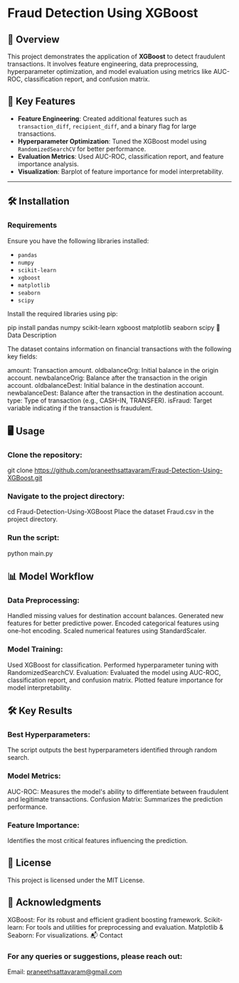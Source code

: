 # Fraud Detection Using XGBoost  

## 📖 Overview  
This project demonstrates the application of **XGBoost** to detect fraudulent transactions. It involves feature engineering, data preprocessing, hyperparameter optimization, and model evaluation using metrics like AUC-ROC, classification report, and confusion matrix.  

## 🚀 Key Features  
- **Feature Engineering**: Created additional features such as `transaction_diff`, `recipient_diff`, and a binary flag for large transactions.  
- **Hyperparameter Optimization**: Tuned the XGBoost model using `RandomizedSearchCV` for better performance.  
- **Evaluation Metrics**: Used AUC-ROC, classification report, and feature importance analysis.  
- **Visualization**: Barplot of feature importance for model interpretability.  

---

## 🛠️ Installation  

### Requirements  
Ensure you have the following libraries installed:  
- `pandas`  
- `numpy`  
- `scikit-learn`  
- `xgboost`  
- `matplotlib`  
- `seaborn`  
- `scipy`  

Install the required libraries using pip:  

pip install pandas numpy scikit-learn xgboost matplotlib seaborn scipy
📂 Data Description

The dataset contains information on financial transactions with the following key fields:

amount: Transaction amount.
oldbalanceOrg: Initial balance in the origin account.
newbalanceOrig: Balance after the transaction in the origin account.
oldbalanceDest: Initial balance in the destination account.
newbalanceDest: Balance after the transaction in the destination account.
type: Type of transaction (e.g., CASH-IN, TRANSFER).
isFraud: Target variable indicating if the transaction is fraudulent.


## 🖥️ Usage

### Clone the repository:
git clone https://github.com/praneethsattavaram/Fraud-Detection-Using-XGBoost.git
### Navigate to the project directory:
cd Fraud-Detection-Using-XGBoost
Place the dataset Fraud.csv in the project directory.
### Run the script:
python main.py


## 📊 Model Workflow

### Data Preprocessing:
Handled missing values for destination account balances.
Generated new features for better predictive power.
Encoded categorical features using one-hot encoding.
Scaled numerical features using StandardScaler.
### Model Training:
Used XGBoost for classification.
Performed hyperparameter tuning with RandomizedSearchCV.
Evaluation:
Evaluated the model using AUC-ROC, classification report, and confusion matrix.
Plotted feature importance for model interpretability.


## 🛠️ Key Results

### Best Hyperparameters:
The script outputs the best hyperparameters identified through random search.
### Model Metrics:
AUC-ROC: Measures the model's ability to differentiate between fraudulent and legitimate transactions.
Confusion Matrix: Summarizes the prediction performance.
### Feature Importance:
Identifies the most critical features influencing the prediction.


## 📜 License

This project is licensed under the MIT License.

## 🙌 Acknowledgments

 XGBoost: For its robust and efficient gradient boosting framework.
 Scikit-learn: For tools and utilities for preprocessing and evaluation.
Matplotlib & Seaborn: For visualizations.
📬 Contact

### For any queries or suggestions, please reach out:
Email: praneethsattavaram@gmail.com
